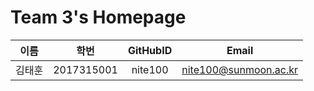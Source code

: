 # Team 3's Homepage


| 이름 | 학번 | GitHubID | Email |
|:------:|:---------:|:------:|:---------------:|
| 김태훈 | 2017315001 | nite100 | nite100@sunmoon.ac.kr |

